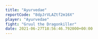 ```yaml
---
title: "Ayurvedae"
reportCode: "8dpJrVLAZtf2m16X"
player: "Ayurvedae"
fight: "Gruul the Dragonkiller"
date: 2021-06-27T18:56:46.792000+00:00
---
```

